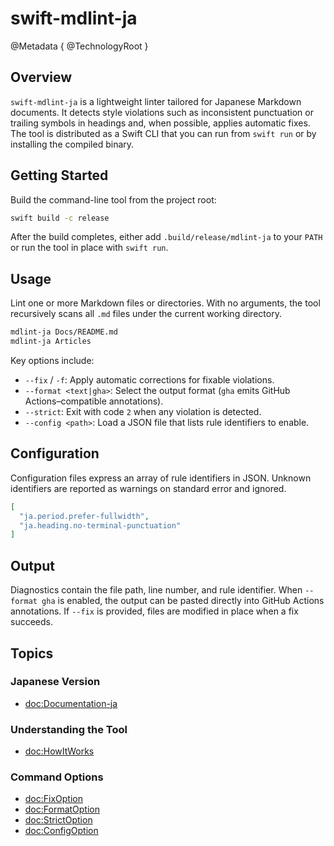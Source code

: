 # swift-mdlint-ja

@Metadata {
  @TechnologyRoot
}

## Overview

`swift-mdlint-ja` is a lightweight linter tailored for Japanese Markdown documents. It detects style violations such as inconsistent punctuation or trailing symbols in headings and, when possible, applies automatic fixes. The tool is distributed as a Swift CLI that you can run from `swift run` or by installing the compiled binary.

## Getting Started

Build the command-line tool from the project root:

```bash
swift build -c release
```

After the build completes, either add `.build/release/mdlint-ja` to your `PATH` or run the tool in place with `swift run`.

## Usage

Lint one or more Markdown files or directories. With no arguments, the tool recursively scans all `.md` files under the current working directory.

```bash
mdlint-ja Docs/README.md
mdlint-ja Articles
```

Key options include:

- `--fix` / `-f`: Apply automatic corrections for fixable violations.
- `--format <text|gha>`: Select the output format (`gha` emits GitHub Actions–compatible annotations).
- `--strict`: Exit with code `2` when any violation is detected.
- `--config <path>`: Load a JSON file that lists rule identifiers to enable.

## Configuration

Configuration files express an array of rule identifiers in JSON. Unknown identifiers are reported as warnings on standard error and ignored.

```json
[
  "ja.period.prefer-fullwidth",
  "ja.heading.no-terminal-punctuation"
]
```

## Output

Diagnostics contain the file path, line number, and rule identifier. When `--format gha` is enabled, the output can be pasted directly into GitHub Actions annotations. If `--fix` is provided, files are modified in place when a fix succeeds.

## Topics

### Japanese Version
- <doc:Documentation-ja>

### Understanding the Tool

- <doc:HowItWorks>

### Command Options

- <doc:FixOption>
- <doc:FormatOption>
- <doc:StrictOption>
- <doc:ConfigOption>

